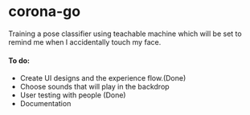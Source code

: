 # corona-go

Training a pose classifier using teachable machine which will be set to remind me when I accidentally touch my face.

#### To do:
- Create UI designs and the experience flow.(Done)
- Choose sounds that will play in the backdrop
- User testing with people (Done)
- Documentation
